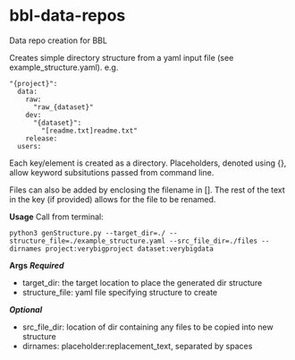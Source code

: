 # bbl-data-repos
Data repo creation for BBL

Creates simple directory structure from a yaml input file (see example_structure.yaml).
e.g.

```
"{project}":
  data:
    raw:
      "raw_{dataset}"
    dev:
      "{dataset}":
        "[readme.txt]readme.txt"
    release:
  users:

```

Each key/element is created as a directory. Placeholders, denoted using {}, allow keyword subsitutions passed from command line.

Files can also be added by enclosing the filename in []. The rest of the text in the key (if provided) allows for the file to be renamed.

**Usage**
Call from terminal:

```
python3 genStructure.py --target_dir=./ --structure_file=./example_structure.yaml --src_file_dir=./files --dirnames project:verybigproject dataset:verybigdata
```

**Args**
***Required***

  - target_dir: the target location to place the generated dir structure
  - structure_file: yaml file specifying structure to create
  
***Optional***

  - src_file_dir: location of dir containing any files to be copied into new structure
  - dirnames: placeholder:replacement_text, separated by spaces
